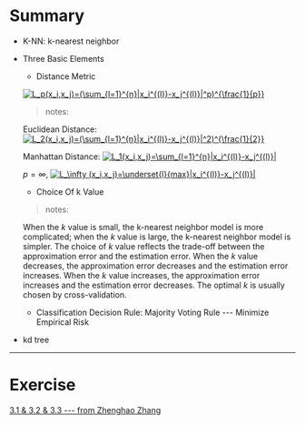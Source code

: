 # Summary
  - K-NN: k-nearest neighbor
  - Three Basic Elements
    - Distance Metric
    
    <a href="https://www.codecogs.com/eqnedit.php?latex=L_p(x_i,x_j)=(\sum_{l=1}^{n}|x_i^{(l)}-x_j^{(l)}|^p)^{\frac{1}{p}}" target="_blank"><img src="https://latex.codecogs.com/gif.latex?L_p(x_i,x_j)=(\sum_{l=1}^{n}|x_i^{(l)}-x_j^{(l)}|^p)^{\frac{1}{p}}" title="L_p(x_i,x_j)=(\sum_{l=1}^{n}|x_i^{(l)}-x_j^{(l)}|^p)^{\frac{1}{p}}" /></a>
    
    > notes: 
    
    Euclidean Distance: <a href="https://www.codecogs.com/eqnedit.php?latex=L_2(x_i,x_j)=(\sum_{l=1}^{n}|x_i^{(l)}-x_j^{(l)}|^2)^{\frac{1}{2}}" target="_blank"><img src="https://latex.codecogs.com/gif.latex?L_2(x_i,x_j)=(\sum_{l=1}^{n}|x_i^{(l)}-x_j^{(l)}|^2)^{\frac{1}{2}}" title="L_2(x_i,x_j)=(\sum_{l=1}^{n}|x_i^{(l)}-x_j^{(l)}|^2)^{\frac{1}{2}}" /></a>
    
    Manhattan Distance: <a href="https://www.codecogs.com/eqnedit.php?latex=L_1(x_i,x_j)=\sum_{l=1}^{n}|x_i^{(l)}-x_j^{(l)}|" target="_blank"><img src="https://latex.codecogs.com/gif.latex?L_1(x_i,x_j)=\sum_{l=1}^{n}|x_i^{(l)}-x_j^{(l)}|" title="L_1(x_i,x_j)=\sum_{l=1}^{n}|x_i^{(l)}-x_j^{(l)}|" /></a>
    
    $p=\infty$, <a href="https://www.codecogs.com/eqnedit.php?latex=L_\infty&space;(x_i,x_j)=\underset{l}{max}|x_i^{(l)}-x_j^{(l)}|" target="_blank"><img src="https://latex.codecogs.com/gif.latex?L_\infty&space;(x_i,x_j)=\underset{l}{max}|x_i^{(l)}-x_j^{(l)}|" title="L_\infty (x_i,x_j)=\underset{l}{max}|x_i^{(l)}-x_j^{(l)}|" /></a>
    
    - Choice Of k Value
    
    > notes: 
    
    When the $k$ value is small, the k-nearest neighbor model is more complicated; when the $k$ value is large, the k-nearest neighbor model is simpler. The choice of $k$ value reflects the trade-off between the approximation error and the estimation error. When the $k$ value decreases, the approximation error decreases and the estimation error increases. When the $k$ value increases, the approximation error increases and the estimation error decreases. The optimal $k$ is usually chosen by cross-validation.
    
    - Classification Decision Rule: Majority Voting Rule --- Minimize Empirical Risk

  - kd tree
  
  

----
# Exercise
[3.1 & 3.2 & 3.3 --- from Zhenghao Zhang](https://sine-x.com/statistical-learning-method/#%E7%AC%AC3%E7%AB%A0-k%E9%82%BB%E8%BF%91%E7%AE%97%E6%B3%95)



